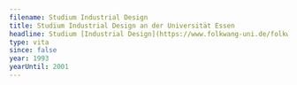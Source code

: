 ```yaml
---
filename: Studium Industrial Design
title: Studium Industrial Design an der Universität Essen
headline: Studium [Industrial Design](https://www.folkwang-uni.de/folkwang-universitaet-der-kuenste/gestaltung/industrial-design) an der Universität Duisburg-Essen
type: vita
since: false
year: 1993
yearUntil: 2001
---
```


